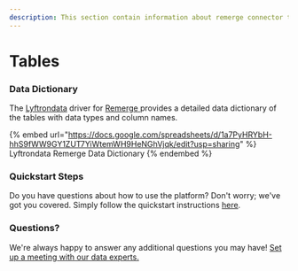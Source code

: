 ```yaml
---
description: This section contain information about remerge connector tables information
---
```


# Tables

### Data Dictionary

The [Lyftrondata](https://www.lyftrondata.com/) driver for [Remerge](https://www.lyftrondata.com/integration/remerge/)[ ](https://www.lyftrondata.com/integration/remerge/)provides a detailed data dictionary of the tables with data types and column names.

{% embed url="https://docs.google.com/spreadsheets/d/1a7PyHRYbH-hhS9fWW9GY1ZUT7YiWtemWH9HeNGhVjqk/edit?usp=sharing" %}
Lyftrondata Remerge Data Dictionary
{% endembed %}

### Quickstart Steps

Do you have questions about how to use the platform? Don't worry; we've got you covered. Simply follow the quickstart instructions [here](../../../../quickstart-steps.md).

### Questions? <a href="#questions" id="questions"></a>

We're always happy to answer any additional questions you may have! [Set up a meeting with our data experts.](https://www.lyftrondata.com/book-a-meeting/)

